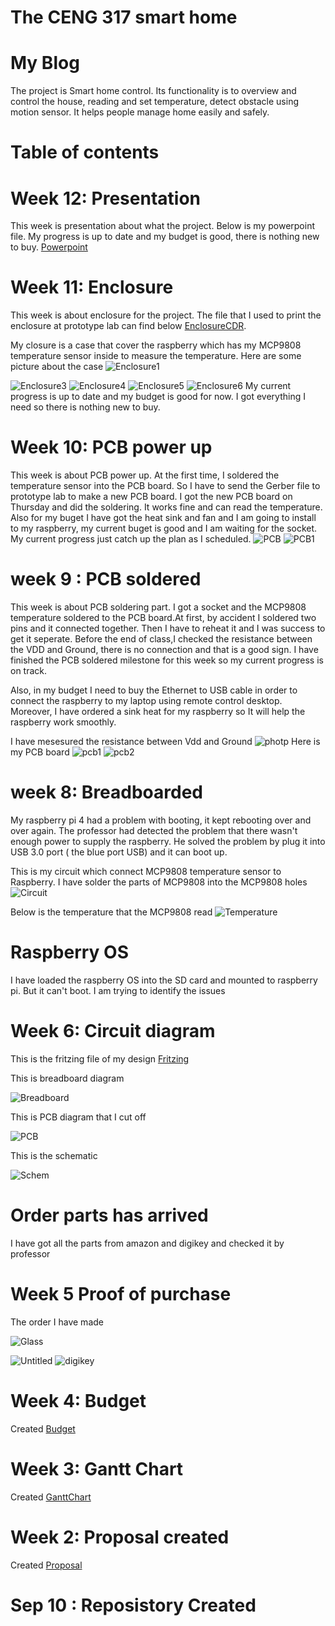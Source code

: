 
  
# The CENG 317 smart home
# My Blog

The project is Smart home control. Its functionality is to overview and control the house, reading and set temperature, detect obstacle using motion sensor. It helps people manage home easily and safely.  


# Table of contents
# Week 12: Presentation
This week is presentation about what the project. Below is my powerpoint file. My progress is up to date and my budget is good, there is nothing new to buy.
[Powerpoint](https://github.com/diepbaoquy97/SmartHome/blob/master/SmartHome%20-%20Temperature.pptx)
# Week 11: Enclosure 
This week is about enclosure for the project. The file that I used to print the enclosure at prototype lab can find below
[EnclosureCDR](https://github.com/diepbaoquy97/SmartHome/blob/master/BaoCorel17comple.cdr).

  My closure is a case that cover the raspberry which has my MCP9808 temperature sensor inside to measure the temperature.
Here are some picture about the case
![Enclosure1](/Images/Enclosure1.jpg)

![Enclosure3](/Images/Enclosure3.jpg)
![Enclosure4](/Images/Enclosure4.jpg)
![Enclosure5](/Images/Enclosure5.jpg)
![Enclosure6](/Images/Enclosure6.jpg)
My current progress is up to date and my budget is good for now. I got everything I need so there is nothing new to buy.
# Week 10: PCB power up
This week is about PCB power up. At the first time, I soldered the temperature sensor into the PCB board. So I have to send the Gerber file to prototype lab to make a new PCB board. I got the new PCB board on Thursday and did the soldering. It works fine and can read the temperature.
Also for my buget I have got the heat sink and fan and I am going to install to my raspberry, my current buget is good and I am waiting for the socket. My current progress just catch up the plan as I scheduled.
![PCB](/Images/PCBpower.jpg)
![PCB1](/Images/PCBpower1.jpg)
# week 9 : PCB soldered
This week is about PCB soldering part. I got a socket and the MCP9808 temperature soldered to the PCB board.At first, by accident I soldered two pins and it connected together. Then I have to reheat it and I was success to get it seperate. Before the end of class,I checked the resistance between the VDD and Ground, there is no connection and that is a good sign. I have finished the PCB soldered milestone for this week so my current progress is on track.

Also, in my budget I need to buy the Ethernet to USB cable in order to connect the raspberry to my laptop using remote control desktop. Moreover, I have ordered a sink heat for my raspberry so It will help the raspberry work smoothly. 

I have mesesured the resistance between Vdd and Ground 
![photp](/Images/74588254_454186628551166_6252909991368327168_n.jpg)
Here is my PCB board
![pcb1](/Images/PCB1.jpg)
![pcb2](/Images/PCB2.jpg)

 
# week 8: Breadboarded
My raspberry pi 4 had a problem with booting, it kept rebooting over and over again. The professor had detected the problem that there wasn't enough power to supply the raspberry. He solved the problem by plug it into USB 3.0 port ( the blue port USB) and it can boot up.

This is my circuit which connect MCP9808 temperature sensor to Raspberry. I have solder the parts of MCP9808 into the MCP9808 holes
![Circuit](/Images/Circuit.jpg)

Below is the temperature that the MCP9808 read
![Temperature](/Images/Temperature.png)

# Raspberry OS
I have loaded the raspberry OS into the SD card and mounted to raspberry pi. But it can't boot. I am trying to identify the issues
# Week 6: Circuit diagram


This is the fritzing file of my design [Fritzing](https://github.com/diepbaoquy97/SmartHome/blob/master/BaoQuyDiep-Latest.fzz)

This is breadboard diagram

![Breadboard](/Images/BaoQuyDiep-Latest_bb.png)


This is PCB diagram that I cut off

![PCB](/Images/BaoQuyDiep-Latest_pcb.png)


This is the schematic

![Schem](/Images/BaoQuyDiep-Latest_schem.png)

# Order parts has arrived
 I have got all the parts from amazon and digikey and checked it by professor
# Week 5 Proof of purchase
The order I have made

![Glass](/Images/Glass.png)

![Untitled](/Images/Untitled.png)
![digikey](/Images/digikey.png)


# Week 4: Budget
Created [Budget](https://github.com/diepbaoquy97/SmartHome/blob/master/PartsFor2SmartHome_(2).pdf)

# Week 3: Gantt Chart
Created [GanttChart](https://github.com/diepbaoquy97/SmartHome/blob/master/Gantt.xlsx)
# Week 2: Proposal created
Created [Proposal](https://github.com/diepbaoquy97/SmartHome/blob/master/Proposal.xlsx)

# Sep 10 : Reposistory Created



